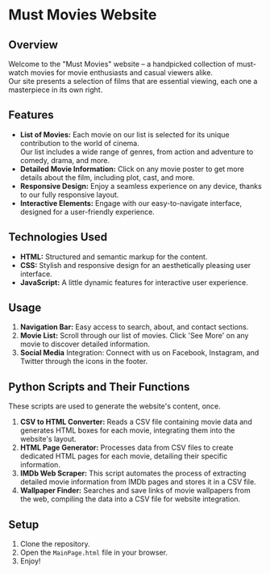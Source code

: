 # Must Movies Website

## Overview

Welcome to the "Must Movies" website – a handpicked collection of must-watch movies for movie enthusiasts and casual viewers alike.  
Our site presents a selection of films that are essential viewing, each one a masterpiece in its own right.

## Features

- **List of Movies:** Each movie on our list is selected for its unique contribution to the world of cinema.  
  Our list includes a wide range of genres, from action and adventure to comedy, drama, and more.
- **Detailed Movie Information:** Click on any movie poster to get more details about the film, including plot, cast, and more.
- **Responsive Design:** Enjoy a seamless experience on any device, thanks to our fully responsive layout.
- **Interactive Elements:** Engage with our easy-to-navigate interface, designed for a user-friendly experience.

## Technologies Used
- **HTML:** Structured and semantic markup for the content.
- **CSS:** Stylish and responsive design for an aesthetically pleasing user interface.
- **JavaScript:** A little dynamic features for interactive user experience.

## Usage
1. **Navigation Bar:** Easy access to search, about, and contact sections.
2. **Movie List:** Scroll through our list of movies. Click 'See More' on any movie to discover detailed information.
3. **Social Media** Integration: Connect with us on Facebook, Instagram, and Twitter through the icons in the footer.

## Python Scripts and Their Functions
These scripts are used to generate the website's content, once.

1. **CSV to HTML Converter:** Reads a CSV file containing movie data and generates HTML boxes for each movie, integrating them into the website's layout.
2. **HTML Page Generator:** Processes data from CSV files to create dedicated HTML pages for each movie, detailing their specific information.
3. **IMDb Web Scraper:** This script automates the process of extracting detailed movie information from IMDb pages and stores it in a CSV file.
4. **Wallpaper Finder:** Searches and save links of movie wallpapers from the web, compiling the data into a CSV file for website integration.

## Setup
1. Clone the repository.
2. Open the `MainPage.html` file in your browser.
3. Enjoy!